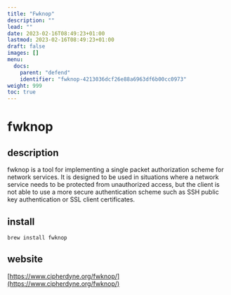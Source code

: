 ```yaml
---
title: "Fwknop"
description: ""
lead: ""
date: 2023-02-16T08:49:23+01:00
lastmod: 2023-02-16T08:49:23+01:00
draft: false
images: []
menu:
  docs:
    parent: "defend"
    identifier: "fwknop-4213036dcf26e88a6963df6b00cc0973"
weight: 999
toc: true
---
```

# fwknop

## description

fwknop is a tool for implementing a single packet authorization scheme for network services. It is designed to be used in situations where a network service needs to be protected from unauthorized access, but the client is not able to use a more secure authentication scheme such as SSH public key authentication or SSL client certificates.

## install

```
brew install fwknop
```

## website

[https://www.cipherdyne.org/fwknop/](https://www.cipherdyne.org/fwknop/)

